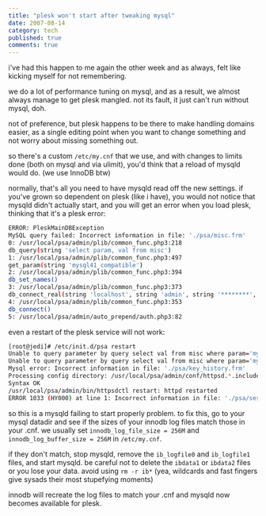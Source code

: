 ```yaml
---
title: "plesk won't start after tweaking mysql"
date: 2007-08-14
category: tech
published: true
comments: true
---
```


i've had this happen to me again the other week and as always, felt like kicking myself for not remembering.

we do a lot of performance tuning on mysql, and as a result, we almost always manage to get plesk mangled. not its fault, it just can't run without mysql, doh.

not of preference, but plesk happens to be there to make handling domains easier, as a single editing point when you want to change something and not worry about missing something out.

so there's a custom `/etc/my.cnf` that we use, and with changes to limits done (both on mysql and via ulimit), you'd think that a reload of mysqld would do. (we use InnoDB btw)

normally, that's all you need to have mysqld read off the new settings. if you've grown so dependent on plesk (like i have), you would not notice that mysqld didn't actually start, and you will get an error when you load plesk, thinking that it's a plesk error:

```bash
ERROR: PleskMainDBException
MySQL query failed: Incorrect information in file: './psa/misc.frm'
0: /usr/local/psa/admin/plib/common_func.php3:218
db_query(string 'select param, val from misc')
1: /usr/local/psa/admin/plib/common_func.php3:497
get_param(string 'mysql41_compatible')
2: /usr/local/psa/admin/plib/common_func.php3:394
db_set_names()
3: /usr/local/psa/admin/plib/common_func.php3:373
db_connect_real(string 'localhost', string 'admin', string '********', string 'psa')
4: /usr/local/psa/admin/plib/common_func.php3:353
db_connect()
5: /usr/local/psa/admin/auto_prepend/auth.php3:82
```

even a restart of the plesk service will not work:

```bash
[root@jedi]# /etc/init.d/psa restart
Unable to query parameter by query select val from misc where param='mysql41_compatible': Incorrect information in file: './psa/misc.frm'
Unable to query parameter by query select val from misc where param='mysql41_compatible': Incorrect information in file: './psa/misc.frm'
Mysql error: Incorrect information in file: './psa/key_history.frm'
Processing config directory: /usr/local/psa/admin/conf/httpsd.*.include
Syntax OK
/usr/local/psa/admin/bin/httpsdctl restart: httpd restarted
ERROR 1033 (HY000) at line 1: Incorrect information in file: './psa/sessions.frm'
```

so this is a mysqld failing to start properly problem. to fix this, go to your mysql datadir and see if the sizes of your innodb log files match those in your .cnf. we usually set `innodb_log_file_size = 256M` and `innodb_log_buffer_size = 256M` in `/etc/my.cnf`.

if they don't match, stop mysqld, remove the `ib_logfile0` and `ib_logfile1` files, and start mysqld. be careful not to delete the `ibdata1` or `ibdata2` files or you lose your data. avoid using `rm -r ib*` (yea, wildcards and fast fingers give sysads their most stupefying moments)

innodb will recreate the log files to match your .cnf and mysqld now becomes available for plesk.
